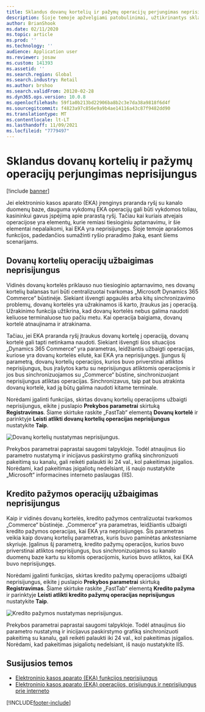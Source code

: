 ```yaml
---
title: Sklandus dovanų kortelių ir pažymų operacijų perjungimas neprisijungus
description: Šioje temoje apžvelgiami patobulinimai, užtikrinantys sklandų tam tikrų mokėjimo tipų perjungimą neprisijungus.
author: BrianShook
ms.date: 02/11/2020
ms.topic: article
ms.prod: ''
ms.technology: ''
audience: Application user
ms.reviewer: josaw
ms.custom: 141393
ms.assetid: ''
ms.search.region: Global
ms.search.industry: Retail
ms.author: brshoo
ms.search.validFrom: 20120-02-28
ms.dyn365.ops.version: 10.0.8
ms.openlocfilehash: 59f1a0b213bd22906ba8b2c3e7da38a9818f6d4f
ms.sourcegitcommit: f4823a97c856e9a9b4ae14116a43c87f9482dd90
ms.translationtype: MT
ms.contentlocale: lt-LT
ms.lasthandoff: 11/09/2021
ms.locfileid: "7779497"
---
```

# <a name="seamless-offline-switch-for-gift-card-and-credit-memo-operations"></a>Sklandus dovanų kortelių ir pažymų operacijų perjungimas neprisijungus

[!include [banner](../includes/banner.md)]

Jei elektroninio kasos aparato (EKA) įrenginys praranda ryšį su kanalo duomenų baze, dauguma vykdomų EKA operacijų gali būti vykdomos toliau, kasininkui gavus įspėjimą apie prarastą ryšį. Tačiau kai kuriais atvejais operacijose yra elementų, kurie remiasi tiesioginiu aptarnavimu, ir šie elementai nepalaikomi, kai EKA yra neprisijungęs. Šioje temoje aprašomos funkcijos, padedančios sumažinti ryšio praradimo įtaką, esant šiems scenarijams.

## <a name="completing-gift-card-transactions-in-offline-mode"></a>Dovanų kortelių operacijų užbaigimas neprisijungus

Vidinės dovanų kortelės priklauso nuo tiesioginio aptarnavimo, nes dovanų kortelių balansas turi būti centralizuotai tvarkomas „Microsoft Dynamics 365 Commerce“ būstinėje. Siekiant išvengti apgaulės arba kitų sinchronizavimo problemų, dovanų kortelės yra užrakinamos iš karto, įtraukus jas į operaciją. Užrakinimo funkcija užtikrina, kad dovanų kortelės nebus galima naudoti keliuose terminaluose tuo pačiu metu. Kai operacija baigiama, dovanų kortelė atnaujinama ir atrakinama.

Tačiau, jei EKA praranda ryšį įtraukus dovanų kortelę į operaciją, dovanų kortelė gali tapti netinkama naudoti. Siekiant išvengti šios situacijos „Dynamics 365 Commerce“ yra parametras, leidžiantis užbaigti operacijas, kuriose yra dovanų kortelės eilutė, kai EKA yra neprisijungęs. Įjungus šį parametrą, dovanų kortelių operacijos, kurios buvo priverstinai atliktos neprisijungus, bus įrašytos kartu su neprisijungus atliktomis operacijomis ir jos bus sinchronizuojamos su „Commerce“ būstine, sinchronizuojant neprisijungus atliktas operacijas. Sinchronizavus, taip pat bus atrakinta dovanų kortelė, kad ją būtų galima naudoti kitame terminale.

Norėdami įgalinti funkcijas, skirtas dovanų kortelių operacijoms užbaigti neprisijungus, eikite į puslapio **Prekybos parametrai** skirtuką **Registravimas**. Šiame skirtuke raskite „FastTab“ elementą **Dovanų kortelė** ir parinktyje **Leisti atlikti dovanų kortelių operacijas neprisijungus** nustatykite **Taip**.

![Dovanų kortelių nustatymas neprisijungus.](../media/gift.png)

Prekybos parametrai paprastai saugomi talpykloje. Todėl atnaujinus šio parametro nustatymą ir inicijavus paskirstymo grafiką sinchronizuoti pakeitimą su kanalu, gali reikėti palaukti iki 24 val., kol pakeitimas įsigalios. Norėdami, kad pakeitimas įsigaliotų nedelsiant, iš naujo nustatykite „Microsoft“ informacines interneto paslaugas (IIS).

## <a name="completing-credit-memo-transactions-in-offline-mode"></a>Kredito pažymos operacijų užbaigimas neprisijungus

Kaip ir vidinės dovanų kortelės, kredito pažymos centralizuotai tvarkomos „Commerce“ būstinėje. „Commerce“ yra parametras, leidžiantis užbaigti kredito pažymos operacijas, kai EKA yra neprisijungęs. Šis parametras veikia kaip dovanų kortelių parametras, kuris buvo paminėtas ankstesniame skyriuje. Įgalinus šį parametrą, kredito pažymų operacijos, kurios buvo priverstinai atliktos neprisijungus, bus sinchronizuojamos su kanalo duomenų baze kartu su kitomis operacijomis, kurios buvo atliktos, kai EKA buvo neprisijungęs.

Norėdami įgalinti funkcijas, skirtas kredito pažymų operacijoms užbaigti neprisijungus, eikite į puslapio **Prekybos parametrai** skirtuką **Registravimas**. Šiame skirtuke raskite „FastTab“ elementą **Kredito pažyma** ir parinktyje **Leisti atlikti kredito pažymų operacijas neprisijungus** nustatykite **Taip**.

![Kredito pažymos nustatymas neprisijungus.](../media/creditmemo.png)

Prekybos parametrai paprastai saugomi talpykloje. Todėl atnaujinus šio parametro nustatymą ir inicijavus paskirstymo grafiką sinchronizuoti pakeitimą su kanalu, gali reikėti palaukti iki 24 val., kol pakeitimas įsigalios. Norėdami, kad pakeitimas įsigaliotų nedelsiant, iš naujo nustatykite IIS.

## <a name="related-topics"></a>Susijusios temos

- [Elektroninio kasos aparato (EKA) funkcijos neprisijungus](../pos-offline-functionality.md)
- [Elektroninio kasos aparato (EKA) operacijos, prisijungus ir neprisijungus prie interneto](../pos-operations.md)


[!INCLUDE[footer-include](../../includes/footer-banner.md)]